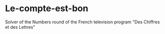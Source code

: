 # Le-compte-est-bon
Solver of the Numbers round of the French television program "Des Chiffres et des Lettres"
